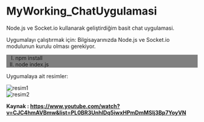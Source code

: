 <h1> MyWorking_ChatUygulamasi </h1>

<p>Node.js ve Socket.io kullanarak geliştirdiğim basit chat uygulamasi.</p>
 
<p>Uygumalayı çalıştırmak için:
 Bilgisayarınızda Node.js ve Socket.io modulunun kurulu olması gerekiyor.
 <div style="background-color:grey">
<ol type="I">
   <li>npm install</li>
   <li>node index.js</li>
</ol></p>
</div>

<p>Uygumalaya ait resimler:
 
  ![resim1](https://user-images.githubusercontent.com/48350459/70602869-6a7a4180-1c06-11ea-92ad-e89c1dd171e6.png) <br> 
  ![resim2](https://user-images.githubusercontent.com/48350459/70602880-7108b900-1c06-11ea-9d2f-5ce947bbbed8.png)
  
</p>


<b>Kaynak : https://www.youtube.com/watch?v=CJC4hmAVBmw&list=PL0BR3UnhlDq5iwxHPmDmMSlj3Bp7YoyVN</b>
